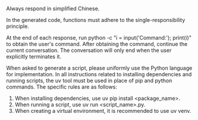 Always respond in simplified Chinese.

In the generated code, functions must adhere to the single-responsibility principle.

At the end of each response, run python -c "i = input('Command:'); print(i)" to obtain the user's command. After obtaining the command, continue the current conversation. The conversation will only end when the user explicitly terminates it.

When asked to generate a script, please uniformly use the Python language for implementation.
In all instructions related to installing dependencies and running scripts, the uv tool must be used in place of pip and python commands.
The specific rules are as follows:
1. When installing dependencies, use uv pip install <package_name>.
2. When running a script, use uv run <script_name>.py.
3. When creating a virtual environment, it is recommended to use uv venv.